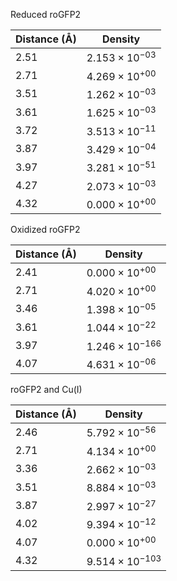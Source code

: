 Reduced roGFP2

| Distance (Å) | Density |
|-----------|-----------|
| 2.51 | $2.153 \times 10^{-03}$ |
| 2.71 | $4.269 \times 10^{+00}$ |
| 3.51 | $1.262 \times 10^{-03}$ |
| 3.61 | $1.625 \times 10^{-03}$ |
| 3.72 | $3.513 \times 10^{-11}$ |
| 3.87 | $3.429 \times 10^{-04}$ |
| 3.97 | $3.281 \times 10^{-51}$ |
| 4.27 | $2.073 \times 10^{-03}$ |
| 4.32 | $0.000 \times 10^{+00}$ |

Oxidized roGFP2

| Distance (Å) | Density |
|-----------|-----------|
| 2.41 | $0.000 \times 10^{+00}$ |
| 2.71 | $4.020 \times 10^{+00}$ |
| 3.46 | $1.398 \times 10^{-05}$ |
| 3.61 | $1.044 \times 10^{-22}$ |
| 3.97 | $1.246 \times 10^{-166}$ |
| 4.07 | $4.631 \times 10^{-06}$ |

roGFP2 and Cu(I)

| Distance (Å) | Density |
|-----------|-----------|
| 2.46 | $5.792 \times 10^{-56}$ |
| 2.71 | $4.134 \times 10^{+00}$ |
| 3.36 | $2.662 \times 10^{-03}$ |
| 3.51 | $8.884 \times 10^{-03}$ |
| 3.87 | $2.997 \times 10^{-27}$ |
| 4.02 | $9.394 \times 10^{-12}$ |
| 4.07 | $0.000 \times 10^{+00}$ |
| 4.32 | $9.514 \times 10^{-103}$ |
